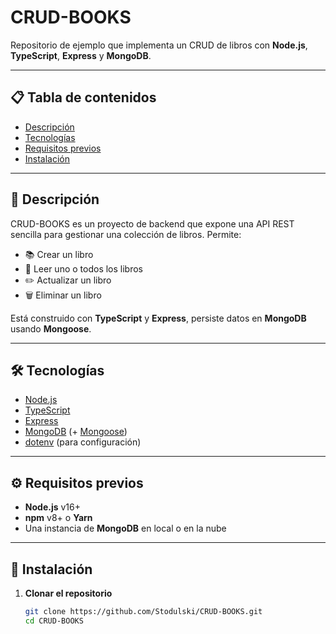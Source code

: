 # CRUD-BOOKS

Repositorio de ejemplo que implementa un CRUD de libros con **Node.js**, **TypeScript**, **Express** y **MongoDB**.

---

## 📋 Tabla de contenidos

- [Descripción](#descripción)  
- [Tecnologías](#tecnologías)  
- [Requisitos previos](#requisitos-previos)  
- [Instalación](#instalación)  

---

## 📖 Descripción

CRUD-BOOKS es un proyecto de backend que expone una API REST sencilla para gestionar una colección de libros. Permite:

- 📚 Crear un libro  
- 🔎 Leer uno o todos los libros  
- ✏️ Actualizar un libro  
- 🗑️ Eliminar un libro  

Está construido con **TypeScript** y **Express**, persiste datos en **MongoDB** usando **Mongoose**.

---

## 🛠 Tecnologías

- [Node.js](https://nodejs.org/)  
- [TypeScript](https://www.typescriptlang.org/)  
- [Express](https://expressjs.com/)  
- [MongoDB](https://www.mongodb.com/) (+ [Mongoose](https://mongoosejs.com/))  
- [dotenv](https://github.com/motdotla/dotenv) (para configuración)  

---

## ⚙️ Requisitos previos

- **Node.js** v16+  
- **npm** v8+ o **Yarn**  
- Una instancia de **MongoDB** en local o en la nube  

---

## 🚀 Instalación

1. **Clonar el repositorio**  
   ```bash
   git clone https://github.com/Stodulski/CRUD-BOOKS.git
   cd CRUD-BOOKS
